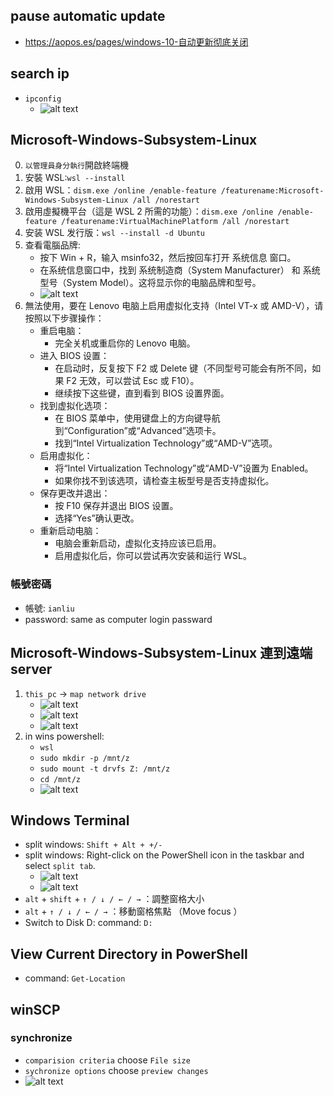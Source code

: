 ## pause automatic update
- https://aopos.es/pages/windows-10-自动更新彻底关闭

## search ip
- `ipconfig`
    - ![alt text](./image/wins-1.png)

## Microsoft-Windows-Subsystem-Linux
0. `以管理員身分執行`開啟終端機
1. 安裝 WSL:`wsl --install`
2. 啟用 WSL：`dism.exe /online /enable-feature /featurename:Microsoft-Windows-Subsystem-Linux /all /norestart`
3. 啟用虛擬機平台（這是 WSL 2 所需的功能）：`dism.exe /online /enable-feature /featurename:VirtualMachinePlatform /all /norestart`
4. 安装 WSL 发行版：`wsl --install -d Ubuntu`
4. 查看電腦品牌: 
    - 按下 Win + R，输入 msinfo32，然后按回车打开 系统信息 窗口。
    - 在系统信息窗口中，找到 系统制造商（System Manufacturer） 和 系统型号（System Model）。这将显示你的电脑品牌和型号。
    - ![alt text](./image/wins-2.png)
5. 無法使用，要在 Lenovo 电脑上启用虚拟化支持（Intel VT-x 或 AMD-V），请按照以下步骤操作：
    - 重启电脑：
        - 完全关机或重启你的 Lenovo 电脑。
    - 进入 BIOS 设置：
        - 在启动时，反复按下 F2 或 Delete 键（不同型号可能会有所不同，如果 F2 无效，可以尝试 Esc 或 F10）。
        - 继续按下这些键，直到看到 BIOS 设置界面。
    - 找到虚拟化选项：
        - 在 BIOS 菜单中，使用键盘上的方向键导航到“Configuration”或“Advanced”选项卡。
        - 找到“Intel Virtualization Technology”或“AMD-V”选项。
    - 启用虚拟化：
        - 将“Intel Virtualization Technology”或“AMD-V”设置为 Enabled。
        - 如果你找不到该选项，请检查主板型号是否支持虚拟化。
    - 保存更改并退出：
        - 按 F10 保存并退出 BIOS 设置。
        - 选择“Yes”确认更改。
    - 重新启动电脑：
        - 电脑会重新启动，虚拟化支持应该已启用。
        - 启用虚拟化后，你可以尝试再次安装和运行 WSL。

### 帳號密碼
- 帳號: `ianliu`
- password: same as computer login passward

## Microsoft-Windows-Subsystem-Linux 連到遠端server
1. `this pc` -> `map network drive`
    - ![alt text](./image/wins-linux-server-0.png)
    - ![alt text](./image/wins-linux-server-1.png)
    - ![alt text](./image/wins-linux-server-2.png)
2. in wins powershell: 
    - `wsl`
    - `sudo mkdir -p /mnt/z`
    - `sudo mount -t drvfs Z: /mnt/z`
    - `cd /mnt/z`
    - ![alt text](./image/wins-linux-server-3.png)


## Windows Terminal 
- split windows: `Shift + Alt + +/-`
- split windows: Right-click on the PowerShell icon in the taskbar and select `split tab`.
    - ![alt text](./image/wins-4.png)
    - ![alt text](./image/wins-3.png)
- `alt` + `shift` + `↑ / ↓ / ← / →` ：調整窗格大小
- `alt` + `↑ / ↓ / ← / →` ：移動窗格焦點 （Move focus ）
- Switch to Disk D: command: `D:`


## View Current Directory in PowerShell
- command: `Get-Location`

## winSCP
### synchronize
- `comparision criteria` choose `File size`
- `sychronize options` choose `preview changes`
- ![alt text](./image/winscp-1.png)